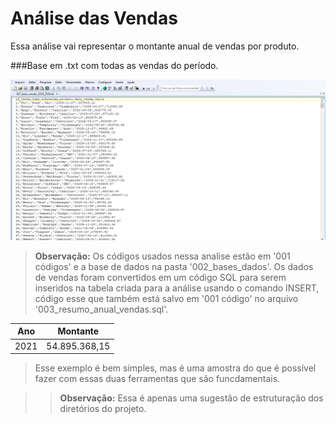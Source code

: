 # Análise das Vendas
Essa análise vai representar o montante anual de vendas por produto.

###Base em .txt com todas as vendas do período.

![](https://github.com/leandroninja/curso_portfolio/blob/main/004_outros/imagem_base_dados.PNG?raw=true)

>**Observação:** Os códigos usados nessa analise estão em '001 códigos' e
a base de dados na pasta '002_bases_dados'. Os dados de vendas foram
convertidos em um código SQL para serem inseridos na tabela criada para
 a análise usando o comando INSERT, código esse que também está salvo em '001 código' no arquivo '003_resumo_anual_vendas.sql'.
 
 | Ano | Montante |
 |--|--|
 |2021|54.895.368,15|
 
>Esse exemplo é bem simples, mas é uma amostra do que é possível fazer com essas duas ferramentas que são funcdamentais.

>> **Observação:** Essa é apenas uma sugestão de estruturação dos diretórios do projeto.